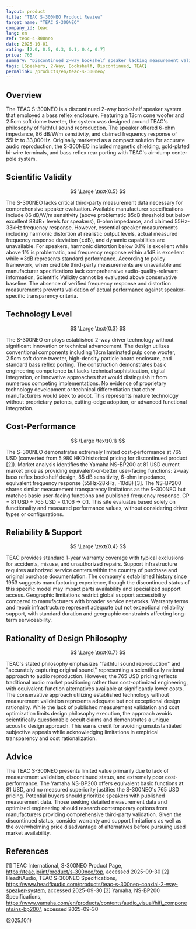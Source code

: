 ```yaml
---
layout: product
title: "TEAC S-300NEO Product Review"
target_name: "TEAC S-300NEO"
company_id: teac
lang: en
ref: teac-s-300neo
date: 2025-10-01
rating: [2.0, 0.5, 0.3, 0.1, 0.4, 0.7]
price: 765
summary: "Discontinued 2-way bookshelf speaker lacking measurement validation with significantly cheaper alternatives offering equivalent functions."
tags: [Speakers, 2-Way, Bookshelf, Discontinued, TEAC]
permalink: /products/en/teac-s-300neo/
---
```


## Overview

The TEAC S-300NEO is a discontinued 2-way bookshelf speaker system that employed a bass reflex enclosure. Featuring a 13cm cone woofer and 2.5cm soft dome tweeter, the system was designed around TEAC's philosophy of faithful sound reproduction. The speaker offered 6-ohm impedance, 86 dB/W/m sensitivity, and claimed frequency response of 55Hz to 33,000Hz. Originally marketed as a compact solution for accurate audio reproduction, the S-300NEO included magnetic shielding, gold-plated bi-wire terminals, and bass reflex rear porting with TEAC's air-dump center pole system.

## Scientific Validity

$$ \Large \text{0.5} $$

The S-300NEO lacks critical third-party measurement data necessary for comprehensive speaker evaluation. Available manufacturer specifications include 86 dB/W/m sensitivity (above problematic 85dB threshold but below excellent 88dB+ levels for speakers), 6-ohm impedance, and claimed 55Hz-33kHz frequency response. However, essential speaker measurements including harmonic distortion at realistic output levels, actual measured frequency response deviation (±dB), and dynamic capabilities are unavailable. For speakers, harmonic distortion below 0.1% is excellent while above 1% is problematic, and frequency response within ±1dB is excellent while ±3dB represents standard performance. According to policy framework, when credible third-party measurements are unavailable and manufacturer specifications lack comprehensive audio-quality-relevant information, Scientific Validity cannot be evaluated above conservative baseline. The absence of verified frequency response and distortion measurements prevents validation of actual performance against speaker-specific transparency criteria.

## Technology Level

$$ \Large \text{0.3} $$

The S-300NEO employs established 2-way driver technology without significant innovation or technical advancement. The design utilizes conventional components including 13cm laminated pulp cone woofer, 2.5cm soft dome tweeter, high-density particle board enclosure, and standard bass reflex porting. The construction demonstrates basic engineering competence but lacks technical sophistication, digital integration, or innovative approaches that would distinguish it from numerous competing implementations. No evidence of proprietary technology development or technical differentiation that other manufacturers would seek to adopt. This represents mature technology without proprietary patents, cutting-edge adoption, or advanced functional integration.

## Cost-Performance

$$ \Large \text{0.1} $$

The S-300NEO demonstrates extremely limited cost-performance at 765 USD (converted from 5,980 HKD historical pricing for discontinued product [2]). Market analysis identifies the Yamaha NS-BP200 at 81 USD current market price as providing equivalent-or-better user-facing functions: 2-way bass reflex bookshelf design, 85 dB sensitivity, 6-ohm impedance, equivalent frequency response (55Hz-28kHz, -10dB) [3]. The NS-BP200 shares similar measurement transparency limitations as the S-300NEO but matches basic user-facing functions and published frequency response. CP = 81 USD ÷ 765 USD = 0.106 → 0.1. This site evaluates based solely on functionality and measured performance values, without considering driver types or configurations.

## Reliability & Support

$$ \Large \text{0.4} $$

TEAC provides standard 1-year warranty coverage with typical exclusions for accidents, misuse, and unauthorized repairs. Support infrastructure requires authorized service centers within the country of purchase and original purchase documentation. The company's established history since 1953 suggests manufacturing experience, though the discontinued status of this specific model may impact parts availability and specialized support access. Geographic limitations restrict global support accessibility compared to manufacturers with broader service networks. Warranty terms and repair infrastructure represent adequate but not exceptional reliability support, with standard duration and geographic constraints affecting long-term serviceability.

## Rationality of Design Philosophy

$$ \Large \text{0.7} $$

TEAC's stated philosophy emphasizes "faithful sound reproduction" and "accurately capturing original sound," representing a scientifically rational approach to audio reproduction. However, the 765 USD pricing reflects traditional audio market positioning rather than cost-optimized engineering, with equivalent-function alternatives available at significantly lower costs. The conservative approach utilizing established technology without measurement validation represents adequate but not exceptional design rationality. While the lack of published measurement validation and cost optimization limits design philosophy execution, the approach avoids scientifically questionable occult claims and demonstrates a unique acoustic design approach. This earns credit for avoiding unsubstantiated subjective appeals while acknowledging limitations in empirical transparency and cost rationalization.

## Advice

The TEAC S-300NEO presents limited value primarily due to lack of measurement validation, discontinued status, and extremely poor cost-performance. The Yamaha NS-BP200 offers equivalent basic functions at 81 USD, and no measured superiority justifies the S-300NEO's 765 USD pricing. Potential buyers should prioritize speakers with published measurement data. Those seeking detailed measurement data and optimized engineering should research contemporary options from manufacturers providing comprehensive third-party validation. Given the discontinued status, consider warranty and support limitations as well as the overwhelming price disadvantage of alternatives before pursuing used market availability.

## References

[1] TEAC International, S-300NEO Product Page, https://teac.jp/int/product/s-300neo/top, accessed 2025-09-30
[2] HeadfiAudio, TEAC S-300NEO Specifications, https://www.headfiaudio.com/products/teac-s-300neo-coaxial-2-way-speaker-system, accessed 2025-09-30
[3] Yamaha, NS-BP200 Specifications, https://www.yamaha.com/en/products/contents/audio_visual/hifi_components/ns-bp200/, accessed 2025-09-30

(2025.10.1)